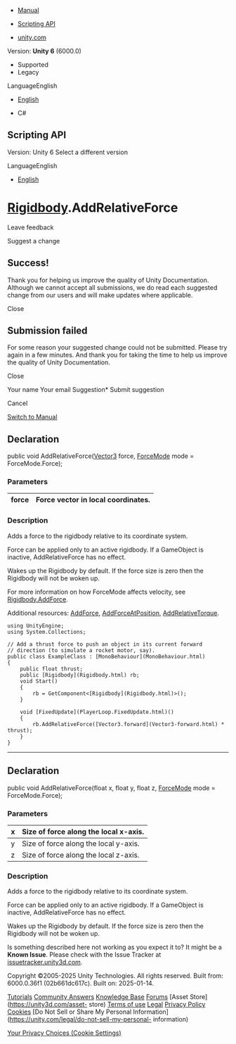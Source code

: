 [ ]()

  * [Manual](../Manual/index.html)
  * [Scripting API](../ScriptReference/index.html)

  * [unity.com](https://unity.com/)

Version: **Unity 6** (6000.0)

  * Supported
  * Legacy

LanguageEnglish

  * [English]()

  * C#

[ ](https://docs.unity3d.com)

## Scripting API

Version: Unity 6 Select a different version

LanguageEnglish

  * [English]()

#  [Rigidbody](Rigidbody.html).AddRelativeForce

Leave feedback

Suggest a change

## Success!

Thank you for helping us improve the quality of Unity Documentation. Although
we cannot accept all submissions, we do read each suggested change from our
users and will make updates where applicable.

Close

## Submission failed

For some reason your suggested change could not be submitted. Please <a>try
again</a> in a few minutes. And thank you for taking the time to help us
improve the quality of Unity Documentation.

Close

Your name Your email Suggestion* Submit suggestion

Cancel

[Switch to Manual](../Manual/class-Rigidbody.html "Go to Rigidbody Component
in the Manual")

## Declaration

public void AddRelativeForce([Vector3](Vector3.html) force,
[ForceMode](ForceMode.html) mode = ForceMode.Force);

### Parameters

force | Force vector in local coordinates.  
---|---  
  
### Description

Adds a force to the rigidbody relative to its coordinate system.

Force can be applied only to an active rigidbody. If a GameObject is inactive,
AddRelativeForce has no effect.  
  
Wakes up the Rigidbody by default. If the force size is zero then the
Rigidbody will not be woken up.  
  
For more information on how ForceMode affects velocity, see
[Rigidbody.AddForce](Rigidbody.AddForce.html).  
  
Additional resources: [AddForce](Rigidbody.AddForce.html),
[AddForceAtPosition](Rigidbody.AddForceAtPosition.html),
[AddRelativeTorque](Rigidbody.AddRelativeTorque.html).

    
    
    using UnityEngine;
    using System.Collections;  
      
    // Add a thrust force to push an object in its current forward
    // direction (to simulate a rocket motor, say).
    public class ExampleClass : [MonoBehaviour](MonoBehaviour.html)
    {
        public float thrust;
        public [Rigidbody](Rigidbody.html) rb;
        void Start()
        {
            rb = GetComponent<[Rigidbody](Rigidbody.html)>();
        }  
      
        void [FixedUpdate](PlayerLoop.FixedUpdate.html)()
        {
            rb.AddRelativeForce([Vector3.forward](Vector3-forward.html) * thrust);
        }
    }
    

* * *

## Declaration

public void AddRelativeForce(float x, float y, float z,
[ForceMode](ForceMode.html) mode = ForceMode.Force);

### Parameters

x | Size of force along the local x-axis.  
---|---  
y | Size of force along the local y-axis.  
z | Size of force along the local z-axis.  
  
### Description

Adds a force to the rigidbody relative to its coordinate system.

Force can be applied only to an active rigidbody. If a GameObject is inactive,
AddRelativeForce has no effect.  
  
Wakes up the Rigidbody by default. If the force size is zero then the
Rigidbody will not be woken up.

Is something described here not working as you expect it to? It might be a
**Known Issue**. Please check with the Issue Tracker at
[issuetracker.unity3d.com](https://issuetracker.unity3d.com).

Copyright ©2005-2025 Unity Technologies. All rights reserved. Built from:
6000.0.36f1 (02b661dc617c). Built on: 2025-01-14.

[Tutorials](https://unity3d.com/learn) [Community
Answers](https://answers.unity3d.com) [Knowledge
Base](https://support.unity3d.com/hc/en-us)
[Forums](https://forum.unity3d.com) [Asset Store](https://unity3d.com/asset-
store) [Terms of use](https://docs.unity3d.com/Manual/TermsOfUse.html)
[Legal](https://unity.com/legal) [Privacy
Policy](https://unity.com/legal/privacy-policy)
[Cookies](https://unity.com/legal/cookie-policy) [Do Not Sell or Share My
Personal Information](https://unity.com/legal/do-not-sell-my-personal-
information)

[Your Privacy Choices (Cookie Settings)](javascript:void\(0\);)

